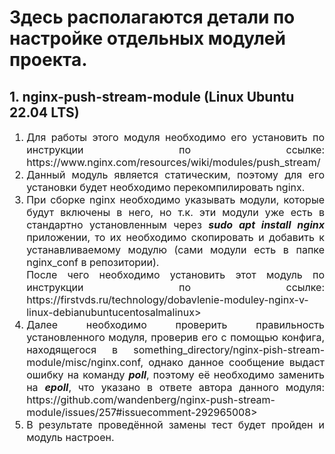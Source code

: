 # Здесь располагаются детали по настройке отдельных модулей проекта.
## 1. nginx-push-stream-module (Linux Ubuntu 22.04 LTS) ##
<div style="text-align: justify;">
<ol style="font-size: 16px">
<li>Для работы этого модуля необходимо его установить по инструкции по ссылке: <a>https://www.nginx.com/resources/wiki/modules/push_stream/</a>
<li>Данный модуль является статическим, поэтому для его установки будет необходимо перекомпилировать nginx.</li>
<li>При сборке nginx необходимо указывать модули, которые будут включены в него, но т.к. эти модули уже есть в стандартно установленным через <b><i>sudo apt install nginx</i></b> приложении, то их необходимо скопировать и добавить к устанавливаемому модулю (сами модули есть в папке nginx_conf в репозитории).</li>
После чего необходимо установить этот модуль по инструкции по ссылке: <a>https://firstvds.ru/technology/dobavlenie-moduley-nginx-v-linux-debianubuntucentosalmalinux></a></li>
<li>Далее необходимо проверить правильность установленного модуля, проверив его с помощью конфига, находящегося в something_directory/nginx-pish-stream-module/misc/nginx.conf, однако данное сообщение выдаст ошибку на команду <b><i>poll</i></b>, поэтому её необходимо заменить на <b><i>epoll</i></b>, что указано в ответе автора данного модуля: <a>https://github.com/wandenberg/nginx-push-stream-module/issues/257#issuecomment-292965008></a></li>
<li>В результате проведённой замены тест будет пройден и модуль настроен.</li>
</ol>
</div>
